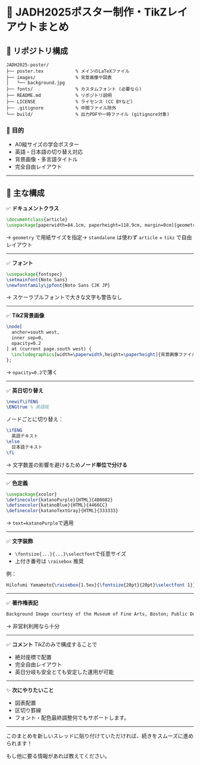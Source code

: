 # 📝 **JADH2025ポスター制作・TikZレイアウトまとめ**

## 📂 **リポジトリ構成**

```
JADH2025-poster/
├── poster.tex            % メインのLaTeXファイル
├── images/               % 背景画像や図表
│   └── background.jpg
├── fonts/                % カスタムフォント (必要なら)
├── README.md             % リポジトリ説明
├── LICENSE               % ライセンス (CC BYなど)
├── .gitignore            % 中間ファイル除外
└── build/                % 出力PDFや一時ファイル (gitignore対象)
```

### 🎯 **目的**

- A0縦サイズの学会ポスター
- 英語・日本語の切り替え対応
- 背景画像・多言語タイトル
- 完全自由レイアウト

---

## 🌿 **主な構成**

✅ **ドキュメントクラス**

```latex
\documentclass{article}
\usepackage[paperwidth=84.1cm, paperheight=118.9cm, margin=0cm]{geometry}
```

→ `geometry` で用紙サイズを指定→ `standalone` は使わず `article` + `tikz` で自由レイアウト

---

✅ **フォント**

```latex
\usepackage{fontspec}
\setmainfont{Noto Sans}
\newfontfamily\jpfont{Noto Sans CJK JP}
```

→ スケーラブルフォントで大きな文字も警告なし

---

✅ **TikZ背景画像**

```latex
\node[
  anchor=south west,
  inner sep=0,
  opacity=0.2
] at (current page.south west) {
  \includegraphics[width=\paperwidth,height=\paperheight]{背景画像ファイル}
};
```

→ `opacity=0.2`で薄く

---

✅ **英日切り替え**

```latex
\newif\ifENG
\ENGtrue % 英語版
```

ノードごとに切り替え：

```latex
\ifENG
  英語テキスト
\else
  日本語テキスト
\fi
```

→ 文字数差の影響を避けるため**ノード単位で分ける**

---

✅ **色定義**

```latex
\usepackage{xcolor}
\definecolor{katanoPurple}{HTML}{4B0082}
\definecolor{katanoBlue}{HTML}{4466CC}
\definecolor{katanoTextGray}{HTML}{333333}
```

→ `text=katanoPurple`で適用

---

✅ **文字装飾**

- `\fontsize{...}{...}\selectfont`で任意サイズ
- 上付き番号は `\raisebox` 推奨

例：

```latex
Hilofumi Yamamoto{\raisebox{1.5ex}{\fontsize{20pt}{20pt}\selectfont 1}}
```

---

✅ **著作権表記**

```latex
Background Image courtesy of the Museum of Fine Arts, Boston; Public Domain
```

→ 非営利利用なら十分

---

✅ **コメント** TikZのみで構成することで

- 絶対座標で配置
- 完全自由レイアウト
- 英日分岐も安全とても安定した運用が可能

---

✨ **次にやりたいこと**

- 図表配置
- 区切り罫線
- フォント・配色最終調整何でもサポートします。

---

このまとめを新しいスレッドに貼り付けていただければ、続きをスムーズに進められます！

もし他に要る情報があれば教えてください。
